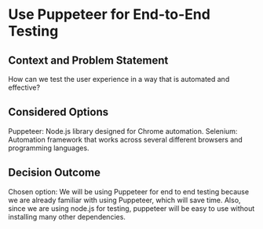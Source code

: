 # Use Puppeteer for End-to-End Testing

## Context and Problem Statement
How can we test the user experience in a way that is automated and effective?

## Considered Options
Puppeteer: Node.js library designed for Chrome automation.
Selenium: Automation framework that works across several different browsers and programming languages.

## Decision Outcome
Chosen option: We will be using Puppeteer for end to end testing because we are already familiar with using Puppeteer, which will save time. Also, since we are using node.js for testing, puppeteer will be easy to use without installing many other dependencies.